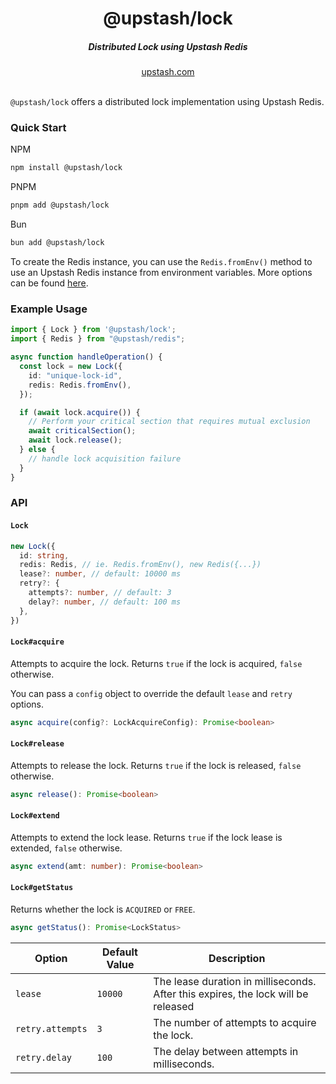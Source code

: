 <div align="center">
  <h1 align="center">@upstash/lock</h1>
  <h5>Distributed Lock using Upstash Redis</h5>
</div>

<div align="center">
  <a href="https://upstash.com?ref=@upstash/lock">upstash.com</a>
</div>
<br/>

`@upstash/lock` offers a distributed lock implementation using Upstash Redis.

### Quick Start

NPM
```bash
npm install @upstash/lock
```
PNPM
```bash
pnpm add @upstash/lock
```
Bun
```bash
bun add @upstash/lock
```

To create the Redis instance, you can use the `Redis.fromEnv()` method to use an Upstash Redis instance from environment variables. More options can be found [here](https://github.com/upstash/upstash-redis#quick-start).

### Example Usage

```typescript
import { Lock } from '@upstash/lock';
import { Redis } from "@upstash/redis";

async function handleOperation() {
  const lock = new Lock({
    id: "unique-lock-id",
    redis: Redis.fromEnv(),
  });

  if (await lock.acquire()) {
    // Perform your critical section that requires mutual exclusion
    await criticalSection();
    await lock.release();
  } else {
    // handle lock acquisition failure
  }
}
```

### API

#### `Lock`

```typescript
new Lock({
  id: string,
  redis: Redis, // ie. Redis.fromEnv(), new Redis({...})
  lease?: number, // default: 10000 ms
  retry?: {
    attempts?: number, // default: 3
    delay?: number, // default: 100 ms
  },
})
```

#### `Lock#acquire`
Attempts to acquire the lock. Returns `true` if the lock is acquired, `false` otherwise.

You can pass a `config` object to override the default `lease` and `retry` options.

```typescript
async acquire(config?: LockAcquireConfig): Promise<boolean>
```

#### `Lock#release`
Attempts to release the lock. Returns `true` if the lock is released, `false` otherwise.

```typescript
async release(): Promise<boolean>
```

#### `Lock#extend`
Attempts to extend the lock lease. Returns `true` if the lock lease is extended, `false` otherwise.

```typescript
async extend(amt: number): Promise<boolean>
```

#### `Lock#getStatus`
Returns whether the lock is `ACQUIRED` or `FREE`.

```typescript
async getStatus(): Promise<LockStatus>
```

| Option           | Default Value | Description                                                 |
|------------------|---------------|-------------------------------------------------------------|
| `lease`          | `10000`       | The lease duration in milliseconds. After this expires, the lock will be released |
| `retry.attempts` | `3`           | The number of attempts to acquire the lock.                |
| `retry.delay`    | `100`         | The delay between attempts in milliseconds.                 |
